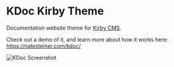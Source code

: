 # KDoc Kirby Theme
Documentation website theme for [Kirby CMS](http://getkirby.com).

Check out a demo of it, and learn more about how it works here:
https://natesteiner.com/kdoc/

![KDoc Screenshot](kdoc-screenshot.png)
